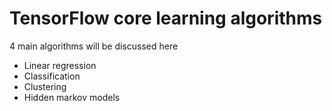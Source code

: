 # TensorFlow core learning algorithms

4 main algorithms will be discussed here

- Linear regression
- Classification
- Clustering
- Hidden markov models